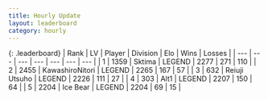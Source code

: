 ```yaml
---
title: Hourly Update
layout: leaderboard
category: hourly
---
```


{: .leaderboard}
| Rank | LV | Player | Division | Elo | Wins | Losses |
| --- | --- | --- | --- | --- | --- | --- |
| <span data-change="0">1</span> | 1359 | <span title="ID: 353063">Sktima</span> | LEGEND | <span data-change="0">2277</span> | <span data-change="0">271</span> | <span data-change="0">110</span> |
| <span data-change="0">2</span> | 2455 | <span title="ID: 164871">KawashiroNitori</span> | LEGEND | <span data-change="0">2265</span> | <span data-change="0">167</span> | <span data-change="0">57</span> |
| <span data-change="0">3</span> | 632 | <span title="ID: 335720">Reiuji Utsuho</span> | LEGEND | <span data-change="0">2226</span> | <span data-change="0">111</span> | <span data-change="0">27</span> |
| <span data-change="0">4</span> | 303 | <span title="ID: 443550">Alt1</span> | LEGEND | <span data-change="0">2207</span> | <span data-change="0">150</span> | <span data-change="0">64</span> |
| <span data-change="0">5</span> | 2204 | <span title="ID: 417840">Ice Bear</span> | LEGEND | <span data-change="0">2204</span> | <span data-change="0">69</span> | <span data-change="0">15</span> |